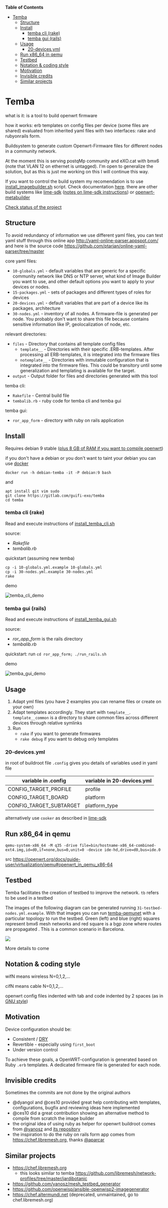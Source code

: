 <!-- START doctoc generated TOC please keep comment here to allow auto update -->
<!-- DON'T EDIT THIS SECTION, INSTEAD RE-RUN doctoc TO UPDATE -->
**Table of Contents**

- [Temba](#temba)
  - [Structure](#structure)
  - [Install](#install)
    - [temba cli (rake)](#temba-cli-rake)
    - [temba gui (rails)](#temba-gui-rails)
  - [Usage](#usage)
    - [20-devices.yml](#20-devicesyml)
  - [Run x86_64 in qemu](#run-x86_64-in-qemu)
  - [Testbed](#testbed)
  - [Notation & coding style](#notation--coding-style)
  - [Motivation](#motivation)
  - [Invisible credits](#invisible-credits)
  - [Similar projects](#similar-projects)

<!-- END doctoc generated TOC please keep comment here to allow auto update -->

# Temba

what is it: is a tool to build openwrt firmware

how it works: erb templates on config files per device (some files are shared) evaluated from inherited yaml files with two interfaces: rake and rubyonrails form.

Buildsystem to generate custom Openwrt-Firmware files for different nodes in a community network.

At the moment this is serving postqMp community and eXO.cat with bmx6 (note that VLAN 12 on ethernet is untagged). I'm open to generalize the solution, but as this is just me working on this I will continue this way.

If you want to control the build system my recomendation is to use [install_imagebuilder.sh]() script. Check documentation [here](docs/imagebuilder.md). there are other build systems like [lime-sdk](https://github.com/libremesh/lime-sdk) ([notes on lime-sdk instructions](https://github.com/guifi-exo/wiki/blob/master/howto/lime-sdk.md)) or [openwrt-metabuilder](https://github.com/aparcar/openwrt-metabuilder)

[Check status of the project](./docs/status.md)

## Structure

To avoid redundancy of information we use different yaml files, you can test yaml stuff through this online app http://yaml-online-parser.appspot.com/ and here is the source code https://github.com/ptarjan/online-yaml-parser/tree/master

core yaml files:

* `10-globals.yml` - default variables that are generic for a specific community network like DNS or NTP server, what kind of Image Builder you want to use, and other default options you want to apply to your devices or nodes.
* `15-packages.yml` - sets of packages and different types of roles for devices
* `20-devices.yml` - default variables that are part of a device like its packages, architecture
* `30-nodes.yml` - inventory of all nodes. A firmware-file is generated per node. You probably don't want to share this file because contains sensitive information like IP, geolocalization of node, etc.

relevant directories:

* `files` - Directory that contains all template config files
  - `template__` - Directories with their specific .ERB-templates. After processing all ERB-templates, it is integrated into the firmware files
  - `notemplate__` - Directories with inmutable configuration that is integrated into the firmware files. This could be transitory until some generalization and templating is available for the target.
* `output` - Output folder for files and directories generated with this tool

temba cli:

* `Rakefile` - Central build file
* `tembalib.rb` - ruby code for temba cli and temba gui

temba gui:

* `ror_app_form` - directory with ruby on rails application

## Install

Requires debian 9 stable ([plus 8 GB of RAM if you want to compile openwrt](https://openwrt.org/docs/guide-user/additional-software/beginners-build-guide))

if you don't have a debian or you don't want to taint your debian you can use [docker](https://docker.com)

    docker run -h debian-temba -it -P debian:9 bash

and

    apt install git vim sudo
    git clone https://gitlab.com/guifi-exo/temba
    cd temba

### temba cli (rake)

Read and execute instructions of [install_temba_cli.sh](install_temba_cli.sh)

source:

- *Rakefile*
- *tembalib.rb*

quickstart (assuming new temba)

    cp -i 10-globals.yml.example 10-globals.yml
    cp -i 30-nodes.yml.example 30-nodes.yml
    rake

demo

![temba_cli_demo](/uploads/0245f5f2da8347f03246f9609036773e/temba_cli_demo.gif)

### temba gui (rails)

Read and execute instructions of [install_temba_gui.sh](install_temba_gui.sh)

source:

- *ror_app_form* is the rails directory
- *tembalib.rb*

quickstart: run `cd ror_app_form; ./run_rails.sh`

demo

![temba_gui_demo](/uploads/8b65848fc2742d0e24bd1d9354b4dcd0/temba_gui_demo.gif)

## Usage

1. Adapt yml files (you have 2 examples you can rename files or create on your own)
2. Adapt templates accordingly. They start with `template__`. `template__common` is a directory to share common files across different devices through relative symlinks
3. Run
    - `rake` if you want to generate firmwares
    - `rake debug` if you want to debug only templates

### 20-devices.yml

in root of buildroot file `.config` gives you details of variables used in yaml file

| variable in .config | variable in 20-devices.yml |
| ------------------- | -------------------------- |
| CONFIG_TARGET_PROFILE | profile |
| CONFIG_TARGET_BOARD | platform |
| CONFIG_TARGET_SUBTARGET | platform_type |

alternatively use `cooker` as described in [lime-sdk](https://gitlab.com/guifi-exo/wiki/blob/master/howto/lime-sdk.md#qa)

## Run x86_64 in qemu

    qemu-system-x86_64 -M q35 -drive file=bin/hostname-x86_64-combined-ext4.img,id=d0,if=none,bus=0,unit=0 -device ide-hd,drive=d0,bus=ide.0

src https://openwrt.org/docs/guide-user/virtualization/qemu#openwrt_in_qemu_x86-64

## Testbed

Temba facilitates the creation of testbed to improve the network. `tb` refers to be used in a testbed

The images of the following diagram can be generated running `31-testbed-nodes.yml.example`. With that images you can run [temba-qemunet](https://gitlab.com/guifi-exo/temba-qemunet) with a particular topology to run the testbed. Green (left) and blue (right) squares represent bmx6 mesh networks and red square is a bgp zone where routes are propagated . This is a common scenario in Barcelona.

![](./testbed-temba-qemunet.png)

More details to come

## Notation & coding style

wifN means wireless N=0,1,2,...

cifN means cable N=0,1,2,...

openwrt config files indented with tab and code indented by 2 spaces (as in [GNU style](https://en.wikipedia.org/wiki/Indentation_style#GNU_style))

## Motivation

Device configuration should be:

- Consistent / [DRY](https://en.wikipedia.org/wiki/Don%27t_repeat_yourself)
- Revertible - especially using `first_boot`
- Under version control

To achieve these goals, a OpenWRT-configuration is generated based on Ruby `.erb` templates. A dedicated firmware file is generated for each node.

## Invisible credits

Sometimes the commits are not done by the original authors

- @dyangol and @ces10 provided great help contributing with templates, configurations, bugfix and reviewing ideas here implemented
- @ces10 did a great contribution showing an alternative method to compile from scratch the image builder
- the original idea of using ruby as helper for openwrt buildroot comes from [@yanosz](https://github.com/yanosz) and [its repository](https://github.com/yanosz/mesh_testbed_generator)
- the inspiration to do the ruby on rails form app comes from https://chef.libremesh.org, thanks [@aparcar](https://github.com/aparcar)

## Similar projects

- https://chef.libremesh.org
    - this looks similar to temba https://github.com/libremesh/network-profiles/tree/master/jardibotanic
- https://github.com/yanosz/mesh_testbed_generator
- https://github.com/openwisp/ansible-openwisp2-imagegenerator
- https://chef.altermundi.net (deprecated, unmaintained, go to chef.libremesh.org)

